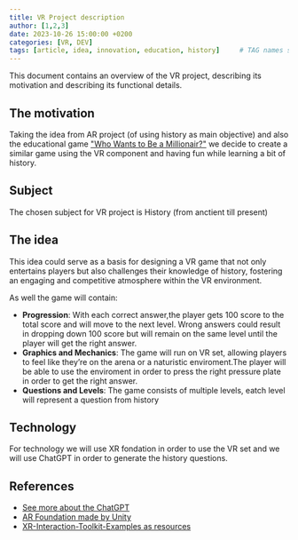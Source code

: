 ```yaml
---
title: VR Project description
author: [1,2,3]
date: 2023-10-26 15:00:00 +0200
categories: [VR, DEV]
tags: [article, idea, innovation, education, history]     # TAG names should always be lowercase
---
```


This document contains an overview of the VR project, describing its motivation and describing its functional details.

## The motivation

Taking the idea from AR project (of using history as main objective) and also the educational game ["Who Wants to Be a Millionair?"](https://en.wikipedia.org/wiki/Who_Wants_to_Be_a_Millionaire%3F) we decide to create a similar game using the VR component and having fun while learning a bit of history.

## Subject

The chosen subject for VR project is History (from anctient till present)

## The idea

This idea could serve as a basis for designing a VR game that not only entertains players but also challenges their knowledge of history, fostering an engaging and competitive atmosphere within the VR environment.

As well the game will contain:
- **Progression**: With each correct answer,the player gets 100 score to the total score and will move to the next level. Wrong answers could result in dropping down 100 score but will remain on the same level until the player will get the right answer.
- **Graphics and Mechanics**: The game will run on VR set, allowing players to feel like they’re on the arena or a naturistic enviroment.The player will be able to use the enviroment in order to press the right pressure plate in order to get the right answer.
- **Questions and Levels**: The game consists of multiple levels, eatch level will represent a question from history

## Technology

For technology we will use XR fondation in order to use the VR set and we will use ChatGPT in order to generate the history questions.

## References
-   [See more about the ChatGPT](https://en.wikipedia.org/wiki/ChatGPT)
-   [AR Foundation made by Unity](https://docs.unity3d.com/Manual/com.unity.xr.arfoundation.html)
-   [XR-Interaction-Toolkit-Examples as resources](https://github.com/Unity-Technologies/XR-Interaction-Toolkit-Examples)